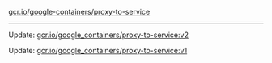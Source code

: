 [gcr.io/google-containers/proxy-to-service](https://hub.docker.com/r/cruse/proxy-to-service/tags/) 

----
Update: [gcr.io/google_containers/proxy-to-service:v2](https://hub.docker.com/r/cruse/proxy-to-service/tags/)

Update: [gcr.io/google_containers/proxy-to-service:v1](https://hub.docker.com/r/cruse/proxy-to-service/tags/)

